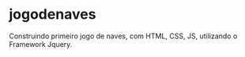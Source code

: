 # jogodenaves

Construindo primeiro jogo de naves, com HTML, CSS, JS, utilizando o Framework Jquery.


